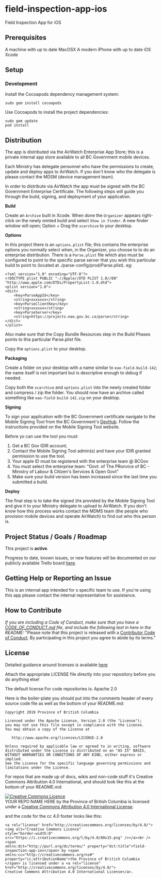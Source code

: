 # field-inspection-app-ios
Field Inspection App for iOS

## Prerequisites

A machine with up to date MacOSX
A modern iPhone with up to date iOS
Xcode

## Setup

### Development

Install the Cocoapods dependency management system:

```console
sudo gem install cocoapods
```

Use Cocoapods to install the project dependencies:

```console
sudo gem update
pod install
```

## Distribution

The app is distributed via the AirWatch Enterprise App Store; this is a private internal app store available to all BC Government mobile devices.

Each Ministry has delegate personnel who have the permissions to create, update and deploy apps to AirWatch. If you don't know who the delegate is please contact the MDSM (device management team).

In order to distribute via AirWatch the app must be signed with the BC Government Enterprise Certificate. The following steps will guide you through the build, signing, and deployment of your application.

__Build__

Create an `Archive` built in Xcode. When done the `Organizer` appears right-click on the newly minted build and select `Show in Finder`. A new finder window will open; Option + Drag the `xcarchive` to your desktop.

__Options__

In this project there is an `options.plist` file; this contains the enterprise options you normally select when, in the Organizer, you choose to to do an enterprise distribution.
There is a `Parse.plist` file which also must be configured to point to the specific parse server that you wish this particular build to point to (located at ./parse-config/prod/Parse.plist).  eg: 

```
<?xml version="1.0" encoding="UTF-8"?>
<!DOCTYPE plist PUBLIC "-//Apple//DTD PLIST 1.0//EN" "http://www.apple.com/DTDs/PropertyList-1.0.dtd">
<plist version="1.0">
<dict>
	<key>ParseAppId</key>
	<string>xxxxxxx</string>
	<key>ParseClientKey</key>
	<string>xxxxxx</string>
	<key>ParseServer</key>
	<string>https://projects.eao.gov.bc.ca/parse</string>
</dict>
</plist>
```
Also make sure that the Copy Bundle Resources step in the Build Phases points to this particular Parse.plist file.

Copy the `options.plist` to your desktop.

__Packaging__

Create a folder on your desktop with a name similar to `eao-field-build-142`; the name itself is not important but is descriptive enough to debug if needed.

Copy both the `xcarchive` and `options.plist` into the newly created folder and compress / zip the folder. You should now have an archive called something like `eao-field-build-142.zip` on your desktop.

__Signing__

To sign your application with the BC Government certificate navigate to the Mobile Signing Tool from the BC Government's [DevHub](https://developer.gov.bc.ca/?q=mobile). Follow the instructions provided on the Mobile Signing Tool website.

Before yo can use the tool you must:
1. Get a BC Gov IDIR account;
2. Contact the Mobile Signing Tool admin(s) and have your IDIR granted permission to use the tool.
3. Your apple ID must be registered with the enterprise team @ BCGov
4. You must select the enterprise team: "Govt. of The PRonvice of BC - Ministry of Labour & Citizen's Services & Open Govt"
5. Make sure your build version has been increased since the last time you submitted a build.

__Deploy__

The final step is to take the signed `IPA` provided by the Mobile Signing Tool and give it to your Ministry delegate to upload to AirWatch. If you don't know how this process works contact the MDMS team (the people who provision mobile devices and operate AirWatch) to find out who this person is.

## Project Status / Goals / Roadmap

This project is **active**.

Progress to date, known issues, or new features will be documented on our publicly available Trello board [here](https://trello.com/b/HGJpxQdS/mobile-pathfinder).

## Getting Help or Reporting an Issue

This is an internal app intended for s specific team to use. If you're using this app please contact the internal representative for assistance.

## How to Contribute

_If you are including a Code of Conduct, make sure that you have a [CODE_OF_CONDUCT.md](SAMPLE-CODE_OF_CONDUCT.md) file, and include the following text in here in the README:_
"Please note that this project is released with a [Contributor Code of Conduct](CODE_OF_CONDUCT.md). By participating in this project you agree to abide by its terms."

## License

Detailed guidance around licenses is available
[here](/BC-Open-Source-Development-Employee-Guide/Licenses.md)

Attach the appropriate LICENSE file directly into your repository before you do anything else!

The default license For code repositories is: Apache 2.0

Here is the boiler-plate you should put into the comments header of every source code file as well as the bottom of your README.md:

    Copyright 2019 Province of British Columbia

    Licensed under the Apache License, Version 2.0 (the "License");
    you may not use this file except in compliance with the License.
    You may obtain a copy of the License at

       http://www.apache.org/licenses/LICENSE-2.0

    Unless required by applicable law or agreed to in writing, software
    distributed under the License is distributed on an "AS IS" BASIS,
    WITHOUT WARRANTIES OR CONDITIONS OF ANY KIND, either express or implied.
    See the License for the specific language governing permissions and
    limitations under the License.

For repos that are made up of docs, wikis and non-code stuff it's Creative Commons Attribution 4.0 International, and should look like this at the bottom of your README.md:

<a rel="license" href="http://creativecommons.org/licenses/by/4.0/"><img alt="Creative Commons Licence" style="border-width:0" src="https://i.creativecommons.org/l/by/4.0/80x15.png" /></a><br /><span xmlns:dct="http://purl.org/dc/terms/" property="dct:title">YOUR REPO NAME HERE</span> by <span xmlns:cc="http://creativecommons.org/ns#" property="cc:attributionName">the Province of British Columbia</span> is licensed under a <a rel="license" href="http://creativecommons.org/licenses/by/4.0/">Creative Commons Attribution 4.0 International License</a>.

and the code for the cc 4.0 footer looks like this:

    <a rel="license" href="http://creativecommons.org/licenses/by/4.0/"><img alt="Creative Commons Licence"
    style="border-width:0" src="https://i.creativecommons.org/l/by/4.0/80x15.png" /></a><br /><span
    xmlns:dct="http://purl.org/dc/terms/" property="dct:title">field-inspection-app-ios</span> by <span
    xmlns:cc="http://creativecommons.org/ns#" property="cc:attributionName">the Province of Britich Columbia
    </span> is licensed under a <a rel="license" href="http://creativecommons.org/licenses/by/4.0/">
    Creative Commons Attribution 4.0 International License</a>.

[export-xcarchive]: https://github.com/bcdevops/mobile-cicd-api/raw/develop/doc/images/export-xcarchive.gif 'Prepare & Export xcarchive'

